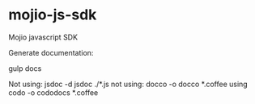 ﻿# mojio-js-sdk

Mojio javascript SDK

Generate documentation:

gulp docs

Not using: jsdoc -d jsdoc ./*.js
not using: docco -o docco *.coffee
using codo -o cododocs *.coffee

